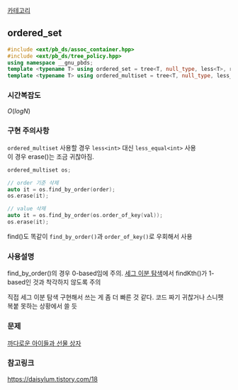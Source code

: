 [카테고리](/README.md)
<!-- TODO c++/함수/ext.md에 있는 거 옮겨오기, multiset 설명 분리하기? -->
## ordered_set
```cpp
#include <ext/pb_ds/assoc_container.hpp>
#include <ext/pb_ds/tree_policy.hpp>
using namespace __gnu_pbds;
template <typename T> using ordered_set = tree<T, null_type, less<T>, rb_tree_tag, tree_order_statistics_node_update>;
template <typename T> using ordered_multiset = tree<T, null_type, less_equal<T>, rb_tree_tag, tree_order_statistics_node_update>;
```
### 시간복잡도
$O(logN)$   

### 구현 주의사항
`ordered_multiset` 사용할 경우 `less<int>` 대신 `less_equal<int>` 사용   
이 경우 erase()는 조금 귀찮아짐.   
```cpp
ordered_multiset os;

// order 기준 삭제
auto it = os.find_by_order(order);
os.erase(it);

// value 삭제
auto it = os.find_by_order(os.order_of_key(val));
os.erase(it);
```

find()도 똑같이 `find_by_order()`과 `order_of_key()`로 우회해서 사용   

### 사용설명
find_by_order()의 경우 0-based임에 주의. [세그 이분 탐색](/자료구조/세그먼트%20트리/세그%20이분%20탐색.md)에서 findKth()가 1-based인 것과 착각하지 않도록 주의

직접 세그 이분 탐색 구현해서 쓰는 게 좀 더 빠른 것 같다.
코드 짜기 귀찮거나 스니펫 복붙 못하는 상황에서 쓸 듯

### 문제
[까다로운 아이들과 선물 상자](https://www.acmicpc.net/problem/23760)

### 참고링크
https://daisylum.tistory.com/18   